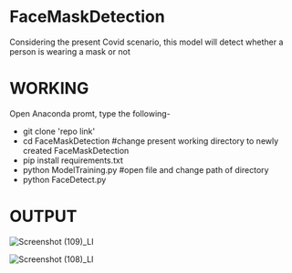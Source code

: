 # FaceMaskDetection
Considering the present Covid scenario, this model will detect whether a person is wearing a mask or not


# WORKING
Open Anaconda promt, type the following- 
* git clone 'repo link'
 * cd FaceMaskDetection              #change present working directory to newly created FaceMaskDetection
 * pip install requirements.txt
 * python ModelTraining.py           #open file and change path of directory
 * python FaceDetect.py


# OUTPUT

![Screenshot (109)_LI](https://user-images.githubusercontent.com/70089241/120061132-5edc3e00-c079-11eb-837d-5598b24969ef.jpg)

![Screenshot (108)_LI](https://user-images.githubusercontent.com/70089241/120061136-63085b80-c079-11eb-92bb-fb1f147e6cd4.jpg)
